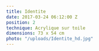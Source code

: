 ```yaml
---
title: Identite
date: 2017-03-24 06:12:00 Z
position: 2
technique: Acrylique sur toile
dimensions: 73 x 54 cm
photo: "/uploads/Identite_hd.jpg"
---
```


